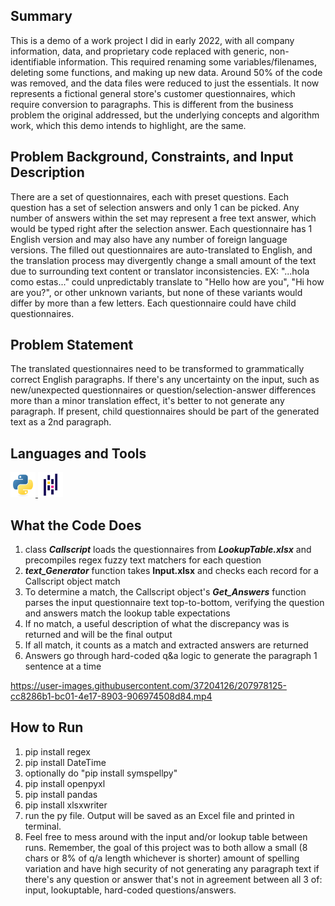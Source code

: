 ## Summary
This is a demo of a work project I did in early 2022, with all company information, data, and proprietary code replaced with generic, non-identifiable information. This required renaming some variables/filenames, deleting some functions, and making up new data. Around 50% of the code was removed, and the data files were reduced to just the essentials. It now represents a fictional general store's customer questionnaires, which require conversion to paragraphs. This is different from the business problem the original addressed, but the underlying concepts and algorithm work, which this demo intends to highlight, are the same.

## Problem Background, Constraints, and Input Description
There are a set of questionnaires, each with preset questions. Each question has a set of selection answers and only 1 can be picked. Any number of answers within the set may represent a free text answer, which would be typed right after the selection answer. Each questionnaire has 1 English version and may also have any number of foreign language versions. The filled out questionnaires are auto-translated to English, and the translation process may divergently change a small amount of the text due to surrounding text content or translator inconsistencies. EX: "...hola como estas..." could unpredictably translate to "Hello how are you", "Hi how are you?", or other unknown variants, but none of these variants would differ by more than a few letters. Each questionnaire could have child questionnaires.

## Problem Statement
The translated questionnaires need to be transformed to grammatically correct English paragraphs. If there's any uncertainty on the input, such as new/unexpected questionnaires or question/selection-answer differences more than a minor translation effect, it's better to not generate any
paragraph. If present, child questionnaires should be part of the generated text as a 2nd paragraph.

## Languages and Tools
<p align="left"> <a href="https://www.python.org" target="_blank" rel="noreferrer"> <img src="https://raw.githubusercontent.com/devicons/devicon/master/icons/python/python-original.svg" alt="python" width="40" height="40"/> </a><a href="https://pandas.pydata.org/" target="_blank" rel="noreferrer"> <img src="https://raw.githubusercontent.com/devicons/devicon/2ae2a900d2f041da66e950e4d48052658d850630/icons/pandas/pandas-original.svg" alt="pandas" width="40" height="40"/> </a>  </p>

## What the Code Does
1. class ***Callscript*** loads the questionnaires from ***LookupTable.xlsx*** and precompiles regex fuzzy text matchers for each question
2. ***text_Generator*** function takes **Input.xlsx** and checks each record for a Callscript object match
3. To determine a match, the Callscript object's ***Get_Answers*** function parses the input questionnaire text top-to-bottom, verifying the question and answers match the lookup table expectations
4. If no match, a useful description of what the discrepancy was is returned and will be the final output
5. If all match, it counts as a match and extracted answers are returned
6. Answers go through hard-coded q&a logic to generate the paragraph 1 sentence at a time

https://user-images.githubusercontent.com/37204126/207978125-cc8286b1-bc01-4e17-8903-906974508d84.mp4

## How to Run
1. pip install regex
2. pip install DateTime
3. optionally do "pip install symspellpy"
4. pip install openpyxl
5. pip install pandas
6. pip install xlsxwriter
6. run the py file. Output will be saved as an Excel file and printed in terminal.
7. Feel free to mess around with the input and/or lookup table between runs. Remember, the goal of this project was to both allow a small (8 chars or 8% of q/a length whichever is shorter) amount of spelling variation and have high security of not generating any paragraph text if there's any question or answer that's not in agreement between all 3 of: input, lookuptable, hard-coded questions/answers.
